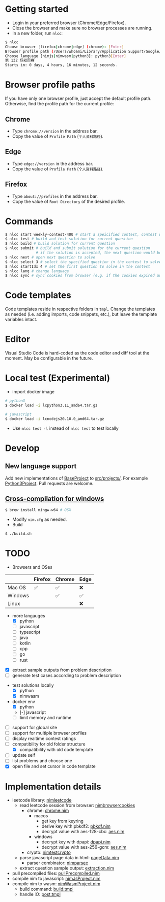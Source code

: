 # Getting started

* Login in your preferred browser (Chrome/Edge/Firefox).
* Close the browser and make sure no browser processes are running.
* In a new folder, run `nlcc`:

```bash
$ nlcc
Choose browser [firefox|chrome|edge] (chrome): [Enter]
Browser profile path (/Users/whoami/Library/Application Support/Google/Chrome/Default): [Enter]
Choose language [nimjs|nimwasm|python3]: python3[Enter]
第 132 场双周赛
Starts in: 0 days, 4 hours, 16 minutes, 12 seconds.
```

# Browser profile paths

If you have only one browser profile, just accept the default profile path. Otherwise, find the profile path for the current profile:

## Chrome

* Type `chrome://version` in the address bar.
* Copy the value of `Profile Path` (`个人资料路径`).

## Edge

* Type `edge://version` in the address bar.
* Copy the value of `Profile Path` (`个人资料路径`).

## Firefox

* Type `about://profiles` in the address bar.
* Copy the value of `Root Directory` of the desired profile.

# Commands

```bash
$ nlcc start weekly-contest-400 # start a speicified contest, contest url is also accepted
$ nlcc test # build and test solution for current question
$ nlcc build # build solution for current question
$ nlcc submit # build and submit solution for the current question
              # if the solution is accepted, the next question would be opened
$ nlcc next # open next question to solve
$ nlcc select 3 # select the specified question in the contest to solve
$ nlcc startIdx 4 # set the first question to solve in the contest
$ nlcc lang # change language
$ nlcc sync # sync cookies from browser (e.g. if the cookies expired and you need to login again)
```

# Code templates

Code templates reside in respective folders in `tmpl`. Change the templates as needed (i.e. adding imports, code snippets, etc.), but leave the template variables intact.

# Editor

Visual Studio Code is hard-coded as the code editor and diff tool at the moment. May be configurable in the future.

# Local test (Experimental)

* import docker image
```bash
# python3
$ docker load -i lcpython3.11_amd64.tar.gz

# javascript
$ docker load -i lcnodejs20.10.0_amd64.tar.gz
```
* Use `nlcc test -l` instead of `nlcc test` to test locally

# Develop

## New language support

Add new implementations of [BaseProject](src/projects/baseProject.nim) to [src/projects/](src/projects/). For example [Python3Project](src/projects/python/python3Project.nim). Pull requests are welcome.

## [Cross-compilation for windows](https://nim-lang.github.io/Nim/nimc.html#crossminuscompilation-for-windows)

```bash
$ brew install mingw-w64 # OSX
```

* Modify `nim.cfg` as needed.
* Build

```bash
$ ./build.sh
```

# TODO
* Browsers and OSes

| | Firefox | Chrome | Edge |
| --- | --- | --- | --- |
| Mac OS | ✅ | ✅ | ❌ |
| Windows | | ✅ | ✅ |
| Linux | | | ❌ |
* more langauges
  * [x] python
  * [ ] javascript
  * [ ] typescript
  * [ ] java
  * [ ] kotlin
  * [ ] cpp
  * [ ] go
  * [ ] rust
* [x] extract sample outputs from problem description
* [ ] generate test cases according to problem description
* test solutions locally
  * [x] python
  * [x] nimwasm
* docker env
  * [x] python
  * [-] javascript
  * [ ] limit memory and runtime
* [ ] support for global site
* [ ] support for multiple browser profiles
* [ ] display realtime contest ratings
* [ ] compatibility for old folder structure
  * [x] compatibility with old code template
* [ ] update self
* [ ] list problems and choose one
* [x] open file and set cursor in code template

# Implementation details

* leetcode library: [nimleetcode](https://github.com/qszhu/nimleetcode/)
  * read leetcode session from browser: [nimbrowsercookies](https://github.com/qszhu/nimbrowsercookies)
    * chrome: [chrome.nim](https://github.com/qszhu/nimbrowsercookies/blob/main/src/nimbrowsercookies/chrome.nim)
      * macos
        * get key from keyring
        * derive key with pbkdf2: [pbkdf.nim](https://github.com/qszhu/nimtestcrypto/blob/main/src/nimtestcrypto/pbkdf.nim)
        * decrypt value with aes-128-cbc: [aes.nim](https://github.com/qszhu/nimtestcrypto/blob/main/src/nimtestcrypto/aes.nim)
      * windows
        * decrypt key with dpapi: [dpapi.nim](https://github.com/qszhu/nimbrowsercookies/blob/main/src/nimbrowsercookies/dpapi.nim)
        * decrypt value with aes-256-gcm: [aes.nim](https://github.com/qszhu/nimtestcrypto/blob/main/src/nimtestcrypto/aes.nim)
    * crypto: [nimtestcrypto](https://github.com/qszhu/nimtestcrypto)
  * parse javascript page data in html: [pageData.nim](https://github.com/qszhu/nimleetcode/blob/main/src/nimleetcode/pageData.nim)
    * parser combinator: [nimparsec](https://github.com/qszhu/nimparsec)
  * extract question sample output: [extraction.nim](https://github.com/qszhu/nimleetcode/blob/main/src/nimleetcode/extraction.nim)
* pull precompiled files: [pullPrecompiled.nim](src/scripts/pullPrecompiled.nim)
* compile nim to javascript: [nimJsProject.nim](src/projects/nimjs/nimJsProject.nim)
* compile nim to wasm: [nimWasmProject.nim](src/projects/nimwasm/nimWasmProject.nim)
  * build command: [build.tmpl](tmpl/nimwasm/build.tmpl)
  * handle IO: [post.tmpl](tmpl/nimwasm/post.tmpl)
